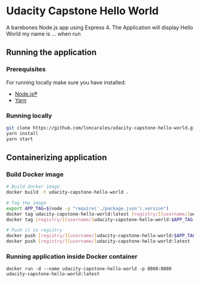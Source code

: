 # Udacity Capstone Hello World
A barebones Node.js app using Express 4. The Application will display Hello World my name is ... when run

## Running the application

### Prerequisites

For running locally make sure you have installed:

* [Node.js®](https://nodejs.org/en/)
* [Yarn](https://yarnpkg.com/)

### Running locally

```bash
git clone https://github.com/loncarales/udacity-capstone-hello-world.git
yarn install
yarn start
```

## Containerizing application

### Build Docker image

```bash
# Build docker image
docker build -t udacity-capstone-hello-world .

# Tag the image
export APP_TAG=$(node -p "require('./package.json').version")
docker tag udacity-capstone-hello-world:latest [registry/][username/]udacity-capstone-hello-world:$APP_TAG
docker tag [registry/][username/]udacity-capstone-hello-world:$APP_TAG [registry/][username/]udacity-capstone-hello-world:latest

# Push it to registry
docker push [registry/][username/]udacity-capstone-hello-world:$APP_TAG
docker push [registry/][username/]udacity-capstone-hello-world:latest
```

### Running application inside Docker container

`docker run -d --name udacity-capstone-hello-world -p 8080:8080 udacity-capstone-hello-world:latest`
